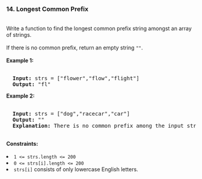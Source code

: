 <h3>14. Longest Common Prefix</h3>
<br>
Write a function to find the longest common prefix string amongst an array of strings.<br>
<br>
If there is no common prefix, return an empty string <code>""</code>.<br>
<br>
<b>Example 1:</b><br>
<br>
<pre>
  <strong>Input:</strong> strs = ["flower","flow","flight"]
  <strong>Output:</strong> "fl"
</pre>
<b>Example 2:</b><br>
<br>
<pre>
  <strong>Input:</strong> strs = ["dog","racecar","car"]
  <strong>Output:</strong> ""
  <strong>Explanation:</strong> There is no common prefix among the input strings.
</pre>
<br>
<b>Constraints:</b><br>
<br>
<li><code>1 <= strs.length <= 200</code></li>
<li><code>0 <= strs[i].length <= 200</code></li>
<li><code>strs[i]</code> consists of only lowercase English letters.</li>
